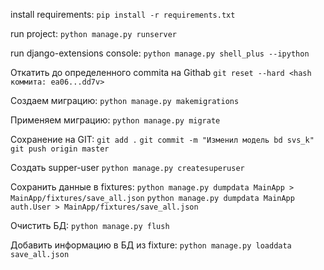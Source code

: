 install requirements: 
`pip install -r requirements.txt`

run project:
`python manage.py runserver`

run django-extensions console: 
`python manage.py shell_plus --ipython`

Откатить до определенного commita на Githab
`git reset --hard <hash коммита: ea06...dd7v>`

Создаем миграцию:
`python manage.py makemigrations`

Применяем миграцию:
`python manage.py migrate`

Сохранение на GIT:
`git add .`
`git commit -m "Изменил модель bd svs_k"`
`git push origin master`

Создать supper-user
`python manage.py createsuperuser`

Сохранить данные в fixtures:
`python manage.py dumpdata MainApp > MainApp/fixtures/save_all.json`
`python manage.py dumpdata MainApp auth.User > MainApp/fixtures/save_all.json`

Очистить БД:
`python manage.py flush`

Добавить информацию в БД из fixture:
`python manage.py loaddata save_all.json`